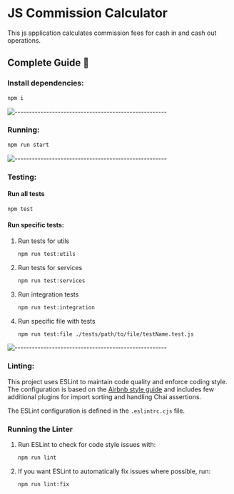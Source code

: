 # JS Commission Calculator

This js application calculates commission fees for cash in and cash out operations.

## Complete Guide :book:

### Install dependencies:

   ```sh
   npm i
   ```

![-----------------------------------------------------](https://raw.githubusercontent.com/andreasbm/readme/master/assets/lines/rainbow.png)

### Running:

   ```sh
   npm run start
   ```

![-----------------------------------------------------](https://raw.githubusercontent.com/andreasbm/readme/master/assets/lines/rainbow.png)

### Testing:

#### Run all tests 

   ```sh
   npm test
   ```

#### Run specific tests:

1. Run tests for utils
   ```sh
   npm run test:utils
   ```

2. Run tests for services
   ```sh
   npm run test:services
   ```
   
3. Run integration tests
   ```sh
   npm run test:integration
   ```

4. Run specific file with tests
   ```sh
   npm run test:file ./tests/path/to/file/testName.test.js
   ```

![-----------------------------------------------------](https://raw.githubusercontent.com/andreasbm/readme/master/assets/lines/rainbow.png)

### Linting:
This project uses ESLint to maintain code quality and enforce coding style. The configuration is based on the <a href="https://github.com/airbnb/javascript">Airbnb style guide</a> and includes few additional plugins for import sorting and handling Chai assertions.

The ESLint configuration is defined in the `.eslintrc.cjs` file.

### Running the Linter

1. Run ESLint to check for code style issues with:
   ```sh
   npm run lint
   ```

2. If you want ESLint to automatically fix issues where possible, run:

   ```sh
   npm run lint:fix
   ```